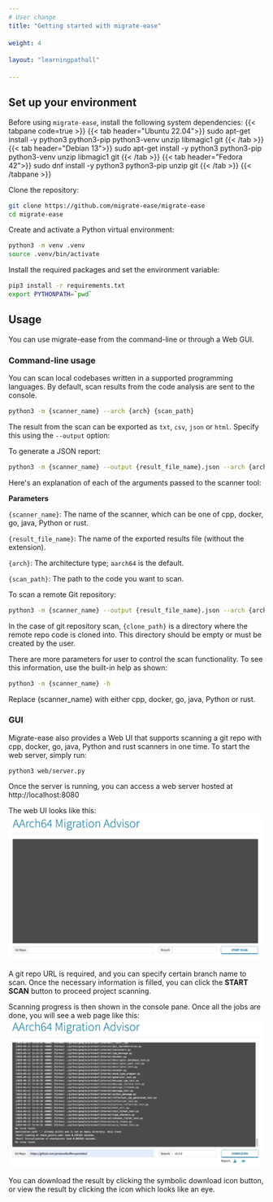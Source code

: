 ```yaml
---
# User change
title: "Getting started with migrate-ease"

weight: 4

layout: "learningpathall"

---
```

## Set up your environment
Before using `migrate-ease`, install the following system dependencies:
{{< tabpane code=true >}}
  {{< tab header="Ubuntu 22.04">}}
sudo apt-get install -y python3 python3-pip python3-venv unzip libmagic1 git
  {{< /tab >}}
  {{< tab header="Debian 13">}}
sudo apt-get install -y python3 python3-pip python3-venv unzip libmagic1 git
  {{< /tab >}}
  {{< tab header="Fedora 42">}}
sudo dnf install -y python3 python3-pip unzip git
  {{< /tab >}}
{{< /tabpane >}}

Clone the repository:
```bash
git clone https://github.com/migrate-ease/migrate-ease
cd migrate-ease 
```

Create and activate a Python virtual environment:
```bash
python3 -m venv .venv
source .venv/bin/activate
```

Install the required packages and set the environment variable:
```bash
pip3 install -r requirements.txt
export PYTHONPATH=`pwd`
```

## Usage

You can use migrate-ease from the command-line or through a Web GUI. 
 
### Command-line usage
 
You can scan local codebases written in a supported programming languages. By default, scan results from the code analysis are sent to the console.

```bash
python3 -m {scanner_name} --arch {arch} {scan_path}
```
The result from the scan can be exported as `txt`, `csv`, `json` or `html`. Specify this using the `--output` option:

To generate a JSON report:
```bash
python3 -m {scanner_name} --output {result_file_name}.json --arch {arch} {scan_path}
```

Here's an explanation of each of the arguments passed to the scanner tool:

**Parameters**

`{scanner_name}`: The name of the scanner, which can be one of cpp, docker, go, java, Python or rust.

`{result_file_name}`: The name of the exported results file (without the extension).

`{arch}`: The architecture type; `aarch64` is the default.

`{scan_path}`: The path to the code you want to scan.

To scan a remote Git repository:
```bash
python3 -m {scanner_name} --output {result_file_name}.json --arch {arch} --git-repo {repo} {clone_path}
```
In the case of git repository scan, `{clone_path}` is a directory where the remote repo code is cloned into. This directory should be empty or must be created by the user.

There are more parameters for user to control the scan functionality. To see this information, use the built-in help as shown:
```bash
python3 -m {scanner_name} -h
```
Replace {scanner_name} with either cpp, docker, go, java, Python or rust.

### GUI
Migrate-ease also provides a Web UI that supports scanning a git repo with cpp, docker, go, java, Python and rust scanners in one time.
To start the web server, simply run:
```
python3 web/server.py
```

Once the server is running, you can access a web server hosted at http://localhost:8080

The web UI looks like this:
![example image alt-text#center](web_ui_index.jpg "Web UI to scan a git repo")

A git repo URL is required, and you can specify certain branch name to scan. Once the necessary information is filled, you can click the **START SCAN** button to proceed project scanning.

Scanning progress is then shown in the console pane. Once all the jobs are done, you will see a web page like this:
![example image alt-text#center](web_ui_result.jpg "Web UI of scan result")

You can download the result by clicking the symbolic download icon button, or view the result by clicking the icon which looks like an eye.
